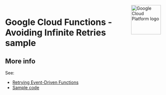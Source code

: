 <img src="https://avatars2.githubusercontent.com/u/2810941?v=3&s=96" alt="Google Cloud Platform logo" title="Google Cloud Platform" align="right" height="96" width="96"/>

# Google Cloud Functions - Avoiding Infinite Retries sample

## More info
See:

* [Retrying Event-Driven Functions][tutorial]
* [Sample code][code]

[tutorial]: https://cloud.google.com/functions/docs/bestpractices/retries#set_an_end_condition_to_avoid_infinite_retry_loops
[code]: main.py
